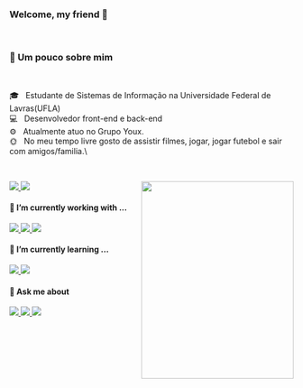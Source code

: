 ### Welcome, my friend 👋
<br />

### 👔 Um pouco sobre mim

<br />

🎓 &nbsp; Estudante de Sistemas de Informação na Universidade Federal de Lavras(UFLA)\
💻 &nbsp; Desenvolvedor front-end e back-end\
⚙ &nbsp; Atualmente atuo no Grupo Youx.\
🌞 &nbsp; No meu tempo livre gosto de assistir filmes, jogar, jogar futebol e sair com amigos/familia.\

<br />

<a></a>

<a href="https://www.linkedin.com/in/gabriel-fernandes-silva-vieira-033184193/" align="right">
  <img src="https://github.com/gabrielvieira3/gabrielvieira3/blob/main/octocat-1658253635059.png" width="270" height="350" align="right">
</a>

<a href="https://www.instagram.com/fernandes.gbiel/" align="center">
 <img src="https://img.shields.io/badge/Instagram-E4405F?style=for-the-badge&logo=instagram&logoColor=white" />
</a>

<a href="https://www.linkedin.com/in/gabriel-fernandes-silva-vieira-033184193/" align="right">
 <img src="https://img.shields.io/badge/LinkedIn-0077B5?style=for-the-badge&logo=linkedin&logoColor=white" />
</a>

#### 🔭 I’m currently working with ...
<a href="https://www.linkedin.com/in/gabriel-fernandes-silva-vieira-033184193/" align="right">
 <img src="https://img.shields.io/badge/Spring-6DB33F?style=for-the-badge&logo=spring&logoColor=white" />
</a>
<a href="https://www.linkedin.com/in/gabriel-fernandes-silva-vieira-033184193/" align="right">
 <img src="https://img.shields.io/badge/Vue.js-35495E?style=for-the-badge&logo=vuedotjs&logoColor=4FC08D" />
</a>
<a href="https://www.linkedin.com/in/gabriel-fernandes-silva-vieira-033184193/" align="right">
 <img src="https://img.shields.io/badge/Pug-A86454?style=for-the-badge&logo=pug&logoColor=white" />
</a>


#### 🌱 I’m currently learning ...
<a href="https://www.linkedin.com/in/gabriel-fernandes-silva-vieira-033184193/" align="right">
 <img src="https://img.shields.io/badge/Vue.js-35495E?style=for-the-badge&logo=vuedotjs&logoColor=4FC08D" />
</a>
<a href="https://www.linkedin.com/in/gabriel-fernandes-silva-vieira-033184193/" align="right">
 <img src="https://img.shields.io/badge/Pug-A86454?style=for-the-badge&logo=pug&logoColor=white" />
</a>

#### 💬 Ask me about 
<a href="https://www.linkedin.com/in/gabriel-fernandes-silva-vieira-033184193/" align="right">
 <img src="https://img.shields.io/badge/Spring-6DB33F?style=for-the-badge&logo=spring&logoColor=white" />
</a>
<a href="https://www.linkedin.com/in/gabriel-fernandes-silva-vieira-033184193/" align="right">
 <img src="https://img.shields.io/badge/PostgreSQL-316192?style=for-the-badge&logo=postgresql&logoColor=white" />
</a>
<a href="https://www.linkedin.com/in/gabriel-fernandes-silva-vieira-033184193/" align="right">
 <img src="https://img.shields.io/badge/CSS3-1572B6?style=for-the-badge&logo=css3&logoColor=white" />
</a>
